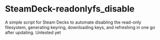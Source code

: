 # SteamDeck-readonlyfs_disable
A simple script for Steam Decks to automate disabling the read-only filesystem, generating keyring, downloading keys, and refreshing in one go after updating. Untested yet
